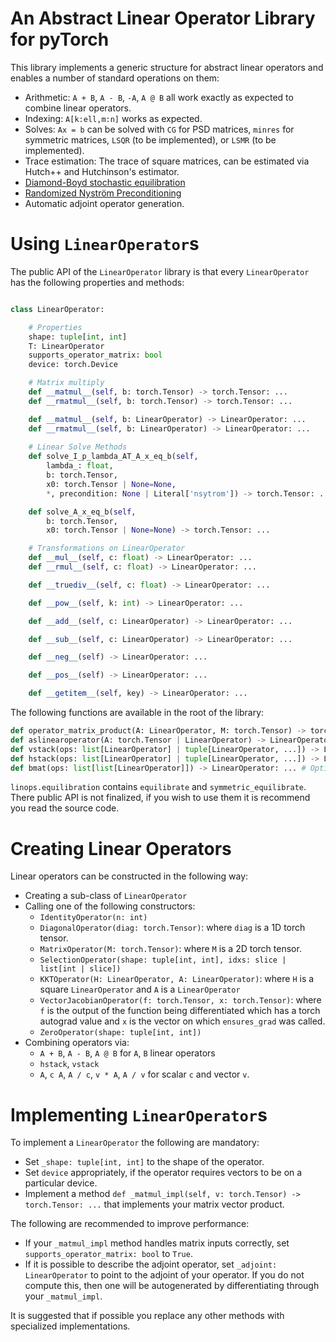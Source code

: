 # An Abstract Linear Operator Library for pyTorch

This library implements a generic structure for abstract linear operators and
enables a number of standard operations on them:
 * Arithmetic: `A + B`, `A - B`, `-A`, `A @ B` all work exactly as expected to
    combine linear operators.
 * Indexing: `A[k:ell,m:n]` works as expected.
 * Solves: `Ax = b` can be solved with `CG` for PSD matrices, `minres` for
 symmetric matrices, `LSQR` (to be implemented), or `LSMR` (to be implemented).
 * Trace estimation: The trace of square matrices, can be estimated via Hutch++
    and Hutchinson's estimator.
 * [Diamond-Boyd stochastic equilibration](https://web.stanford.edu/~boyd/papers/mf_equil.html)
 * [Randomized Nyström Preconditioning](https://arxiv.org/abs/2110.02820)
 * Automatic adjoint operator generation.

# Using `LinearOperator`s

The public API of the `LinearOperator` library is that every `LinearOperator` has the
following properties and methods:
```python

class LinearOperator:

    # Properties
    shape: tuple[int, int]
    T: LinearOperator
    supports_operator_matrix: bool
    device: torch.Device

    # Matrix multiply
    def __matmul__(self, b: torch.Tensor) -> torch.Tensor: ...
    def __rmatmul__(self, b: torch.Tensor) -> torch.Tensor: ...

    def __matmul__(self, b: LinearOperator) -> LinearOperator: ...
    def __rmatmul__(self, b: LinearOperator) -> LinearOperator: ...
    
    # Linear Solve Methods
    def solve_I_p_lambda_AT_A_x_eq_b(self,
        lambda_: float,
        b: torch.Tensor,
        x0: torch.Tensor | None=None,
        *, precondition: None | Literal['nsytrom']) -> torch.Tensor: ...

    def solve_A_x_eq_b(self,
        b: torch.Tensor,
        x0: torch.Tensor | None=None) -> torch.Tensor: ...

    # Transformations on LinearOperator
    def __mul__(self, c: float) -> LinearOperator: ...
    def __rmul__(self, c: float) -> LinearOperator: ...

    def __truediv__(self, c: float) -> LinearOperator: ...

    def __pow__(self, k: int) -> LinearOperator: ...

    def __add__(self, c: LinearOperator) -> LinearOperator: ...

    def __sub__(self, c: LinearOperator) -> LinearOperator: ...

    def __neg__(self) -> LinearOperator: ...

    def __pos__(self) -> LinearOperator: ...

    def __getitem__(self, key) -> LinearOperator: ...
```

The following functions are available in the root of the library:
```python
def operator_matrix_product(A: LinearOperator, M: torch.Tensor) -> torch.Tensor: ...
def aslinearoperator(A: torch.Tensor | LinearOperator) -> LinearOperator: ...
def vstack(ops: list[LinearOperator] | tuple[LinearOperator, ...]) -> LinearOperator: ...
def hstack(ops: list[LinearOperator] | tuple[LinearOperator, ...]) -> LinearOperator: ...
def bmat(ops: list[list[LinearOperator]]) -> LinearOperator: ... # Optimizes out ZeroOperator
```

`linops.equilibration` contains `equilibrate` and `symmetric_equilibrate`.
There public API is not finalized, if you wish to use them it is recommend you read the source code.

# Creating Linear Operators

Linear operators can be constructed in the following way:
 * Creating a sub-class of `LinearOperator` 
 * Calling one of the following constructors:
    * `IdentityOperator(n: int)`
    * `DiagonalOperator(diag: torch.Tensor)`: where `diag` is a 1D torch tensor.
    * `MatrixOperator(M: torch.Tensor)`: where `M` is a 2D torch tensor.
    * `SelectionOperator(shape: tuple[int, int], idxs: slice | list[int | slice])`
    * `KKTOperator(H: LinearOperator, A: LinearOperator)`: where `H` is a square `LinearOperator` and `A` is a `LinearOperator`
    * `VectorJacobianOperator(f: torch.Tensor, x: torch.Tensor)`: where `f` is the output of the function being differentiated
        which has a torch autograd value and `x` is the vector on which `ensures_grad` was called.
    * `ZeroOperator(shape: tuple[int, int])`
 * Combining operators via:
    * `A + B`, `A - B`, `A @ B` for `A`, `B` linear operators
    * `hstack`, `vstack`
    * `A`, `c A`, `A / c`, `v * A`, `A / v` for scalar `c` and vector `v`.

# Implementing `LinearOperator`s

To implement a `LinearOperator` the following are mandatory:

 * Set `_shape: tuple[int, int]`  to the shape of the operator.
 * Set `device` appropriately, if the operator requires vectors to be on a particular device.
 *  Implement a method `def _matmul_impl(self, v: torch.Tensor) -> torch.Tensor: ...` that implements your matrix vector product.

The following are recommended to improve performance:

 * If your `_matmul_impl` method handles matrix inputs correctly, set `supports_operator_matrix: bool` to `True`.
 * If it is possible to describe the adjoint operator, set `_adjoint: LinearOperator` to point to the adjoint of your operator. If you do not compute this, then one will be autogenerated by differentiating through your `_matmul_impl`.

It is suggested that if possible you replace any other methods with specialized implementations.
